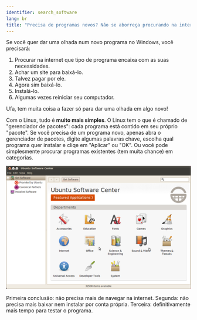 ```yaml
---
identifier: search_software
lang: br
title: "Precisa de programas novos? Não se aborreça procurando na internet, o Linux pega para você."
---
```


Se você quer dar uma olhada num novo programa no Windows, você precisará:

<ol>
<li>Procurar na internet que tipo de programa encaixa com as suas necessidades.</li>
<li>Achar um site para baixá-lo.</li>
<li>Talvez pagar por ele.</li>
<li>Agora sim baixá-lo.</li>
<li>Instalá-lo.</li>
<li>Algumas vezes reiniciar seu computador.</li>
</ol>

Ufa, tem muita coisa a fazer só para dar uma olhada em algo novo!

Com o Linux, tudo é <b>muito mais simples</b>. O Linux tem o que é chamado de "gerenciador de pacotes": cada programa está contido em seu próprio "pacote". Se você precisa de um programa novo, apenas abra o gerenciador de pacotes, digite algumas palavras chave, escolha qual programa quer instalar e cliqe em "Aplicar" ou "OK". Ou você pode simplesmente procurar programas existentes (tem muita chance) em categorias.

<img src="/img/synaptic.png" />

Primeira conclusão: não precisa mais de navegar na internet. Segunda: não precisa mais baixar nem instalar por conta própria. Terceira: definitivamente mais tempo para testar o programa.




